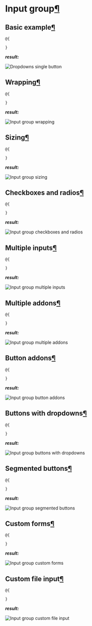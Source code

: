 # Input group[¶](https://getbootstrap.com/docs/4.3/components/input-group/)

> 

## Basic example[¶](https://getbootstrap.com/docs/4.3/components/input-group/#basic-example)

> 

```cshtml
@{

}
```

***result:***

![Dropdowns single button](../../demo/dropdowns-single-button.jpg)

## Wrapping[¶](https://getbootstrap.com/docs/4.3/components/input-group/#wrapping)

> 

```cshtml
@{

}
```

***result:***

![Input group wrapping](../../demo/input-group-wrapping.jpg)

## Sizing[¶](https://getbootstrap.com/docs/4.3/components/input-group/#sizing)

> 

```cshtml
@{

}
```

***result:***

![Input group sizing](../../demo/input-group-sizing.jpg)

## Checkboxes and radios[¶](https://getbootstrap.com/docs/4.3/components/input-group/#checkboxes-and-radios)

>

```cshtml
@{

}
```

***result:***

![Input group checkboxes and radios](../../demo/input-group-checkboxes-and-radios.jpg)

## Multiple inputs[¶](https://getbootstrap.com/docs/4.3/components/input-group/#multiple-inputs)

> 

```cshtml
@{

}
```

***result:***

![Input group multiple inputs](../../demo/input-group-multiple-inputs.jpg)

## Multiple addons[¶](https://getbootstrap.com/docs/4.3/components/input-group/#multiple-addons)

> 

```cshtml
@{

}
```

***result:***

![Input group multiple addons](../../demo/input-group-multiple-addons.jpg)

## Button addons[¶](https://getbootstrap.com/docs/4.3/components/input-group/#button-addons)

> 

```cshtml
@{

}
```

***result:***

![Input group button addons](../../demo/input-group-button-addons.jpg)

## Buttons with dropdowns[¶](https://getbootstrap.com/docs/4.3/components/input-group/#buttons-with-dropdowns)

> 

```cshtml
@{

}
```

***result:***

![Input group buttons with dropdowns](../../demo/input-group-buttons-with-dropdowns.jpg)

## Segmented buttons[¶](https://getbootstrap.com/docs/4.3/components/input-group/#segmented-buttons)

> 

```cshtml
@{

}
```

***result:***

![Input group segmented buttons](../../demo/input-group-segmented-buttons.jpg)

## Custom forms[¶](https://getbootstrap.com/docs/4.3/components/input-group/#custom-forms)

> 

```cshtml
@{

}
```

***result:***

![Input group custom forms](../../demo/input-group-custom-forms.jpg)

## Custom file input[¶](https://getbootstrap.com/docs/4.3/components/input-group/#custom-file-input)

> 

```cshtml
@{

}
```

***result:***

![Input group custom file input](../../demo/input-group-custom-file-input.jpg)
